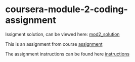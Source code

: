 # coursera-module-2-coding-assignment

Issigment solution, can be viewed here:
[mod2_solution](https://jp8080nl.github.io/coursera-module-2-coding-assignment/mod2_solution/)

This is an assignment from course
[assignment](https://www.coursera.org/learn/html-css-javascript-for-web-developers/home/welcome)

The assignment instructions can be found here
[instructions](https://github.com/jhu-ep-coursera/fullstack-course4/blob/master/assignments/assignment2/Assignment-2.md)

